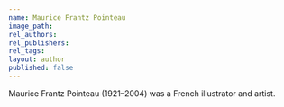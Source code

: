 ```yaml
---
name: Maurice Frantz Pointeau
image_path:
rel_authors:
rel_publishers:
rel_tags:
layout: author
published: false
---
```


Maurice Frantz Pointeau (1921–2004) was a French illustrator and artist.
